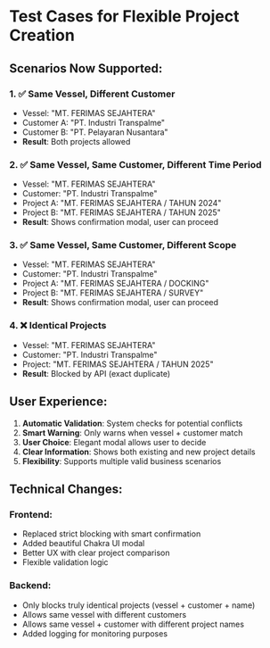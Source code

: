 # Test Cases for Flexible Project Creation

## Scenarios Now Supported:

### 1. ✅ Same Vessel, Different Customer
- Vessel: "MT. FERIMAS SEJAHTERA"
- Customer A: "PT. Industri Transpalme"  
- Customer B: "PT. Pelayaran Nusantara"
- **Result**: Both projects allowed

### 2. ✅ Same Vessel, Same Customer, Different Time Period
- Vessel: "MT. FERIMAS SEJAHTERA"
- Customer: "PT. Industri Transpalme"
- Project A: "MT. FERIMAS SEJAHTERA / TAHUN 2024"
- Project B: "MT. FERIMAS SEJAHTERA / TAHUN 2025"
- **Result**: Shows confirmation modal, user can proceed

### 3. ✅ Same Vessel, Same Customer, Different Scope
- Vessel: "MT. FERIMAS SEJAHTERA"
- Customer: "PT. Industri Transpalme"
- Project A: "MT. FERIMAS SEJAHTERA / DOCKING"
- Project B: "MT. FERIMAS SEJAHTERA / SURVEY"
- **Result**: Shows confirmation modal, user can proceed

### 4. ❌ Identical Projects
- Vessel: "MT. FERIMAS SEJAHTERA"
- Customer: "PT. Industri Transpalme"
- Project: "MT. FERIMAS SEJAHTERA / TAHUN 2025"
- **Result**: Blocked by API (exact duplicate)

## User Experience:

1. **Automatic Validation**: System checks for potential conflicts
2. **Smart Warning**: Only warns when vessel + customer match
3. **User Choice**: Elegant modal allows user to decide
4. **Clear Information**: Shows both existing and new project details
5. **Flexibility**: Supports multiple valid business scenarios

## Technical Changes:

### Frontend:
- Replaced strict blocking with smart confirmation
- Added beautiful Chakra UI modal
- Better UX with clear project comparison
- Flexible validation logic

### Backend:
- Only blocks truly identical projects (vessel + customer + name)
- Allows same vessel with different customers
- Allows same vessel + customer with different project names
- Added logging for monitoring purposes
